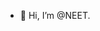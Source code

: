 - 👋 Hi, I’m @NEET.

<!---
NEETLabs/NEETLabs is a ✨ special ✨ repository because its `README.md` (this file) appears on your GitHub profile.
You can click the Preview link to take a look at your changes.
--->
